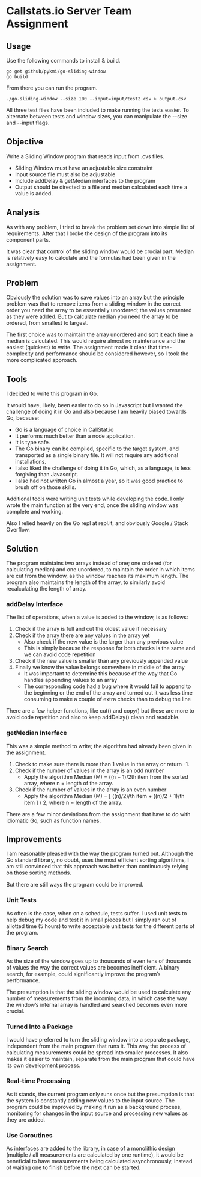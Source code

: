 # Callstats.io Server Team Assignment
## Usage
Use the following commands to install & build.

```
go get github/pykmi/go-sliding-window
go build
```

From there you can run the program.

```
./go-sliding-window --size 100 --input=input/test2.csv > output.csv
```

All three test files have been included to make running the tests easier.
To alternate between tests and window sizes, you can manipulate the --size and --input flags.

## Objective
Write a Sliding Window program that reads input from .cvs files. 

* Sliding Window must have an adjustable size constraint
* Input source file must also be adjustable
* Include addDelay & getMedian interfaces to the program
* Output should be directed to a file and median calculated each time a value is added.

## Analysis
As with any problem, I tried to break the problem set down into simple list of requirements. After that I broke the design of the program into its component parts.

It was clear that control of the sliding window would be crucial part. Median is relatively easy to calculate and the formulas had been given in the assignment.

## Problem
Obviously the solution was to save values into an array but the principle problem was that to remove items from a sliding window in the correct order you need the array to be essentially unordered; the values presented as they were added. But to calculate median you need the array to be ordered, from smallest to largest.

The first choice was to maintain the array unordered and sort it each time a median is calculated. This would require almost no maintenance and the easiest (quickest) to write. The assignment made it clear that time-complexity and performance should be considered however, so I took the more complicated approach.

## Tools
I decided to write this program in Go.

It would have, likely, been easier to do so in Javascript but I wanted the challenge of doing it in Go and also because I am heavily biased towards Go, because:

* Go is a language of choice in CallStat.io
* It performs much better than a node application.
* It is type safe.
* The Go binary can be compiled, specific to the target system, and transported as a single binary file. It will not require any additional installations.
* I also liked the challenge of doing it in Go, which, as a language, is less forgiving than Javascript.
* I also had not written Go in almost a year, so it was good practice to brush off on those skills.

Additional tools were writing unit tests while developing the code. I only wrote the main function at the very end, once the sliding window was complete and working.

Also I relied heavily on the Go repl at repl.it, and obviously Google / Stack Overflow.

## Solution
The program maintains two arrays instead of one; one ordered (for calculating median) and one unordered, to maintain the order in which items are cut from the window, as the window reaches its maximum length. The program also maintains the length of the array, to similarly avoid recalculating the length of array.

### addDelay Interface
The list of operations, when a value is added to the window, is as follows:

1. Check if the array is full and cut the oldest value if necessary
2. Check if the array there are any values in the array yet
	* Also check if the new value is the larger than any previous value
	* This is simply because the response for both checks is the same and we can avoid code repetition
3. Check if the new value is smaller than any previously appended value
4. Finally we know the value belongs somewhere in middle of the array
	* It was important to determine this because of the way that Go handles appending values to an array
	* The corresponding code had a bug where it would fail to append to the beginning or the end of the array and turned out it was less time consuming to make a couple of extra checks than to debug the line

There are a few helper functions, like cut() and copy() but these are more to avoid code repetition and also to keep addDelay() clean and readable.

### getMedian Interface
This was a simple method to write; the algorithm had already been given in the assignment.

1. Check to make sure there is more than 1 value in the array or return -1.
2. Check if the number of values in the array is an odd number
	* Apply the algorithm Median (M) = ((n + 1)/2th item from the sorted array, where n = length of the array.
3. Check if the number of values in the array is an even number
	* Apply the algorithm Median (M) = [ ((n)/2)/th item + ((n)/2 + 1)/th item ] / 2, where n = length of the array.

There are a few minor deviations from the assignment that have to do with idiomatic Go, such as function names.

## Improvements
I am reasonably pleased with the way the program turned out. Although the Go standard library, no doubt, uses the most efficient sorting algorithms, I am still convinced that this approach was better than continuously relying on those sorting methods.

But there are still ways the program could be improved.

### Unit Tests
As often is the case, when on a schedule, tests suffer. I used unit tests to help debug my code and test it in small pieces but I simply ran out of allotted time (5 hours) to write acceptable unit tests for the different parts of the program.

### Binary Search
As the size of the window goes up to thousands of even tens of thousands of values the way the correct values are becomes inefficient. A binary search, for example, could significantly improve the program’s performance.

The presumption is that the sliding window would be used to calculate any number of measurements from the incoming data, in which case the way the window’s internal array is handled and searched becomes even more crucial.

### Turned Into a Package
I would have preferred to turn the sliding window into a separate package, independent from the main program that runs it. This way the process of calculating measurements could be spread into smaller processes. It also makes it easier to maintain, separate from the main program that could have its own development process.

### Real-time Processing
As it stands, the current program only runs once but the presumption is that the system is constantly adding new values to the input source. The program could be improved by making it run as a background process, monitoring for changes in the input source and processing new values as they are added.

### Use Goroutines
As interfaces are added to the library, in case of a monolithic design (multiple / all measurements are calculated by one runtime), it would be beneficial to have measurements being calculated asynchronously, instead of waiting one to finish before the next can be started.

